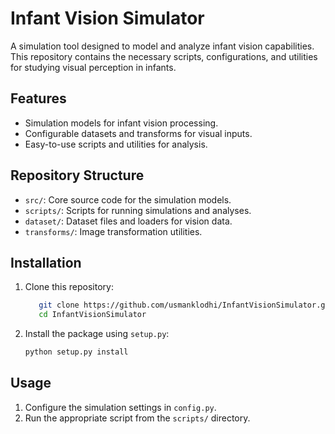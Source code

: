 
# Infant Vision Simulator

A simulation tool designed to model and analyze infant vision capabilities. This repository contains the necessary scripts, configurations, and utilities for studying visual perception in infants.

## Features
- Simulation models for infant vision processing.
- Configurable datasets and transforms for visual inputs.
- Easy-to-use scripts and utilities for analysis.

## Repository Structure
- `src/`: Core source code for the simulation models.
- `scripts/`: Scripts for running simulations and analyses.
- `dataset/`: Dataset files and loaders for vision data.
- `transforms/`: Image transformation utilities.

## Installation
1. Clone this repository:
   ```bash
      git clone https://github.com/usmanklodhi/InfantVisionSimulator.git
      cd InfantVisionSimulator
   ```
2. Install the package using `setup.py`:
   ```bash
   python setup.py install
   ```

## Usage
1. Configure the simulation settings in `config.py`.
2. Run the appropriate script from the `scripts/` directory.
